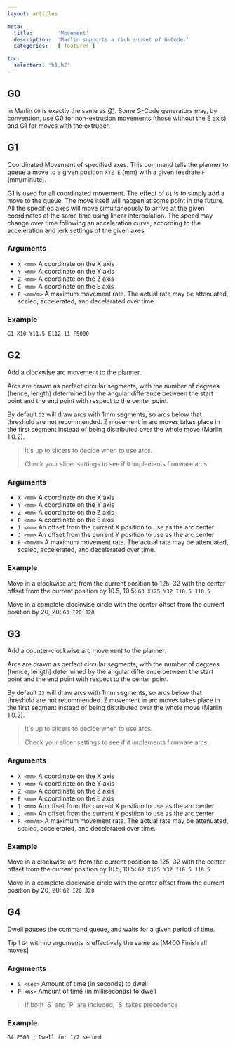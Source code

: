 ```yaml
---
layout: articles

meta:
  title:        'Movement'
  description:  'Marlin supports a rich subset of G-Code.'
  categories:   [ features ]

toc:
  selectors: 'h1,h2'
---
```

## G0
In Marlin `G0` is exactly the same as [G1](#g1).
Some G-Code generators may, by convention, use G0 for non-extrusion movements (those without the E axis) and G1 for moves with the extruder.



## G1
Coordinated Movement of specified axes. This command tells the planner to queue a move to a given position `XYZ E` (mm) with a given feedrate `F` (mm/minute).

G1 is used for all coordinated movement.
The effect of `G1` is to simply add a move to the queue.
The move itself will happen at some point in the future.
All the specified axes will move simultaneously to arrive at the given coordinates at the same time using linear interpolation.
The speed may change over time following an acceleration curve, according to the acceleration and jerk settings of the given axes.

### Arguments
 * `X <mm>` A coordinate on the X axis
 * `Y <mm>` A coordinate on the Y axis
 * `Z <mm>` A coordinate on the Z axis
 * `E <mm>` A coordinate on the E axis
 * `F <mm/m>` A maximum movement rate. The actual rate may be attenuated, scaled, accelerated, and decelerated over time.

### Example
`G1 X10 Y11.5 E112.11 F5000`



## G2
Add a clockwise arc movement to the planner.

Arcs are drawn as perfect circular segments, with the number of degrees (hence, length) determined by the angular difference between the start point and the end point with respect to the center point.

By default `G2` will draw arcs with 1mm segments, so arcs below that threshold are not recommended.
Z movement in arc moves takes place in the first segment instead of being distributed over the whole move (Marlin 1.0.2).

<blockquote class="custom-border-warning">
  <p>It's up to slicers to decide when to use arcs.</p>
  <p>Check your slicer settings to see if it implements firmware arcs.</p>
</blockquote>

### Arguments
* `X <mm>` A coordinate on the X axis
* `Y <mm>` A coordinate on the Y axis
* `Z <mm>` A coordinate on the Z axis
* `E <mm>` A coordinate on the E axis
* `I <mm>` An offset from the current X position to use as the arc center
* `J <mm>` An offset from the current Y position to use as the arc center
* `F <mm/m>` A maximum movement rate. The actual rate may be attenuated, scaled, accelerated, and decelerated over time.

### Example
Move in a clockwise arc from the current position to 125, 32 with the center offset from the current position by 10.5, 10.5: `G3 X125 Y32 I10.5 J10.5`

Move in a complete clockwise circle with the center offset from the current position by 20, 20: `G3 I20 J20`




## G3
Add a counter-clockwise arc movement to the planner.

Arcs are drawn as perfect circular segments, with the number of degrees (hence, length) determined by the angular difference between the start point and the end point with respect to the center point.

By default `G3` will draw arcs with 1mm segments, so arcs below that threshold are not recommended.
Z movement in arc moves takes place in the first segment instead of being distributed over the whole move (Marlin 1.0.2).

<blockquote class="custom-border-warning">
  <p>It's up to slicers to decide when to use arcs.</p>
  <p>Check your slicer settings to see if it implements firmware arcs.</p>
</blockquote>

### Arguments
* `X <mm>` A coordinate on the X axis
* `Y <mm>` A coordinate on the Y axis
* `Z <mm>` A coordinate on the Z axis
* `E <mm>` A coordinate on the E axis
* `I <mm>` An offset from the current X position to use as the arc center
* `J <mm>` An offset from the current Y position to use as the arc center
* `F <mm/m>` A maximum movement rate. The actual rate may be attenuated, scaled, accelerated, and decelerated over time.

### Example
Move in a clockwise arc from the current position to 125, 32 with the center offset from the current position by 10.5, 10.5: `G2 X125 Y32 I10.5 J10.5`

Move in a complete clockwise circle with the center offset from the current position by 20, 20: `G2 I20 J20`



## G4
Dwell pauses the command queue, and waits for a given period of time.

<span class="label label-success">Tip !</span> `G4` with no arguments is effectively the same as [M400 Finish all moves]

### Arguments
* `S <sec>` Amount of time (in seconds) to dwell
* `P <ms>`  Amount of time (in milliseconds) to dwell

<blockquote class="custom-border-warning">
  <p>If both `S` and `P` are included, `S` takes precedence</p>
</blockquote>

### Example
`G4 P500 ; Dwell for 1/2 second`


